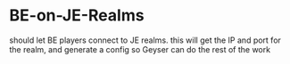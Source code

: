# BE-on-JE-Realms
should let BE players connect to JE realms. this will get the IP and port for the realm, and generate a config so Geyser can do the rest of the work
